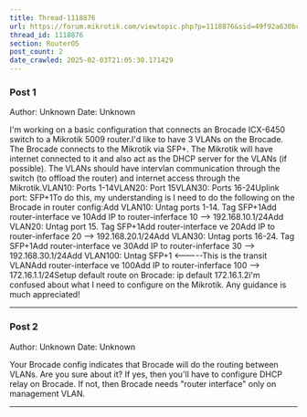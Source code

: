 ```yaml
---
title: Thread-1118876
url: https://forum.mikrotik.com/viewtopic.php?p=1118876&sid=49f92a630bc7970d8ca50523be880e8f#p1118876
thread_id: 1118876
section: RouterOS
post_count: 2
date_crawled: 2025-02-03T21:05:30.171429
---
```


### Post 1
Author: Unknown
Date: Unknown

I'm working on a basic configuration that connects an Brocade ICX-6450 switch to a Mikrotik 5009 router.I'd like to have 3 VLANs on the Brocade. The Brocade connects to the Mikrotik via SFP+. The Mikrotik will have internet connected to it and also act as the DHCP server for the VLANs (if possible). The VLANs should have intervlan communication through the switch (to offload the router) and internet access through the Mikrotik.VLAN10: Ports 1-14VLAN20: Port 15VLAN30: Ports 16-24Uplink port: SFP+1To do this, my understanding is I need to do the following on the Brocade in router config:Add VLAN10: Untag ports 1-14. Tag SFP+1Add router-interface ve 10Add IP to router-inferface 10 --> 192.168.10.1/24Add VLAN20: Untag port 15. Tag SFP+1Add router-interface ve 20Add IP to router-inferface 20 --> 192.168.20.1/24Add VLAN30: Untag ports 16-24. Tag SFP+1Add router-interface ve 30Add IP to router-inferface 30 --> 192.168.30.1/24Add VLAN100: Untag SFP+1 <-----This is the transit VLANAdd router-interface ve 100Add IP to router-inferface 100 --> 172.16.1.1/24Setup default route on Brocade: ip default 172.16.1.2i'm confused about what I need to configure on the Mikrotik. Any guidance is much appreciated!

---
### Post 2
Author: Unknown
Date: Unknown

Your Brocade config indicates that Brocade will do the routing between VLANs. Are you sure about it? If yes, then you'll have to configure DHCP relay on Brocade. If not, then Brocade needs "router interface" only on management VLAN.

---
